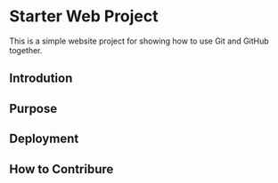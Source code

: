 # Starter Web Project

This is a simple website project for showing how to use Git and GitHub together.

## Introdution

## Purpose

## Deployment

## How to Contribure